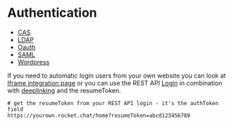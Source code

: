 # Authentication

- [CAS](https://rocket.chat/docs/administrator-guides/authentication/cas/)
- [LDAP](https://rocket.chat/docs/administrator-guides/authentication/ldap/)
- [Oauth](https://rocket.chat/docs/administrator-guides/authentication/oauth/)
- [SAML](https://rocket.chat/docs/administrator-guides/authentication/saml/)
- [Wordpress](https://rocket.chat/docs/administrator-guides/authentication/wordpress/)

If you need to automatic login users from your own website you can look at [Iframe integration page](../../developer-guides/iframe-integration) or you can use the REST API [Login](../../developer-guides/rest-api/authentication/login/) in combination with [deeplinking](../../developer-guides/deeplink) and the resumeToken.

```
# get the resumeToken from your REST API login - it's the authToken field
https://yourown.rocket.chat/home?resumeToken=abcd123456789
```
